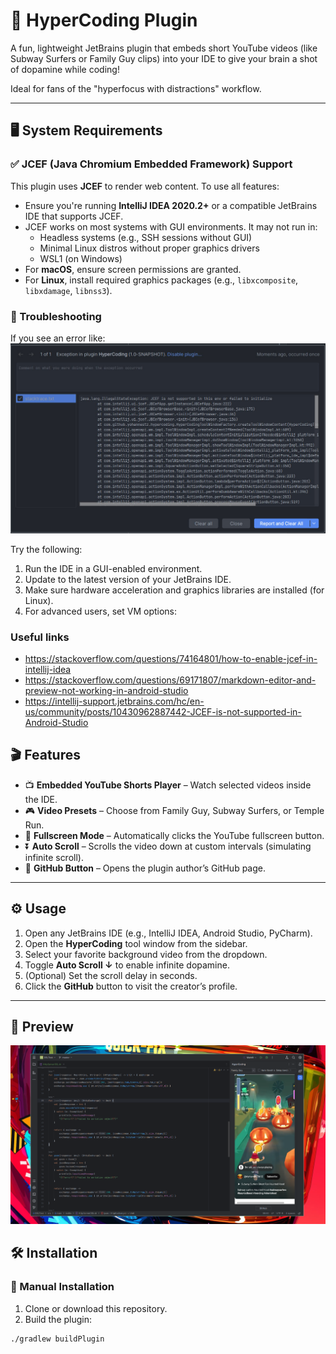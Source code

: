 # 🧠 HyperCoding Plugin

A fun, lightweight JetBrains plugin that embeds short YouTube videos (like Subway Surfers or Family Guy clips) into your IDE to give your brain a shot of dopamine while coding!

Ideal for fans of the "hyperfocus with distractions" workflow.

---

## 🖥️ System Requirements

### ✅ JCEF (Java Chromium Embedded Framework) Support

This plugin uses **JCEF** to render web content. To use all features:

- Ensure you're running **IntelliJ IDEA 2020.2+** or a compatible JetBrains IDE that supports JCEF.
- JCEF works on most systems with GUI environments. It may not run in:
    - Headless systems (e.g., SSH sessions without GUI)
    - Minimal Linux distros without proper graphics drivers
    - WSL1 (on Windows)
- For **macOS**, ensure screen permissions are granted.
- For **Linux**, install required graphics packages (e.g., `libxcomposite`, `libxdamage`, `libnss3`).

### 🔧 Troubleshooting

If you see an error like:
![HyperCoding Crash](preview/plugin-error.jpg)


Try the following:

1. Run the IDE in a GUI-enabled environment.
2. Update to the latest version of your JetBrains IDE.
3. Make sure hardware acceleration and graphics libraries are installed (for Linux).
4. For advanced users, set VM options:

### Useful links

- https://stackoverflow.com/questions/74164801/how-to-enable-jcef-in-intellij-idea
- https://stackoverflow.com/questions/69171807/markdown-editor-and-preview-not-working-in-android-studio
- https://intellij-support.jetbrains.com/hc/en-us/community/posts/10430962887442-JCEF-is-not-supported-in-Android-Studio

## 🎬 Features

- 📺 **Embedded YouTube Shorts Player** – Watch selected videos inside the IDE.
- 🎮 **Video Presets** – Choose from Family Guy, Subway Surfers, or Temple Run.
- 🎯 **Fullscreen Mode** – Automatically clicks the YouTube fullscreen button.
- ⏬ **Auto Scroll** – Scrolls the video down at custom intervals (simulating infinite scroll).
- 🔗 **GitHub Button** – Opens the plugin author’s GitHub page.

---

## ⚙️ Usage

1. Open any JetBrains IDE (e.g., IntelliJ IDEA, Android Studio, PyCharm).
2. Open the **HyperCoding** tool window from the sidebar.
3. Select your favorite background video from the dropdown.
4. Toggle **Auto Scroll ↓** to enable infinite dopamine.
5. (Optional) Set the scroll delay in seconds.
6. Click the **GitHub** button to visit the creator’s profile.

---

## 📸 Preview

![HyperCoding Preview](preview/HyperCoding.png)

## 🛠 Installation

### 🧩 Manual Installation

1. Clone or download this repository.
2. Build the plugin:

```bash
./gradlew buildPlugin
